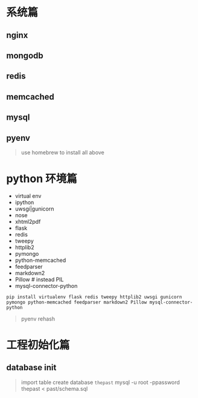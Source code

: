 # 系统篇
## nginx
## mongodb
## redis
## memcached
## mysql
## pyenv

> use homebrew to install all above


# python 环境篇

- virtual env
- ipython
- uwsgi|gunicorn
- nose
- xhtml2pdf
- flask
- redis
- tweepy
- httplib2
- pymongo
- python-memcached
- feedparser
- markdown2
- Pillow # instead PIL
- mysql-connector-python

```
pip install virtualenv flask redis tweepy httplib2 uwsgi gunicorn pymongo python-memcached feedparser markdown2 Pillow mysql-connector-python
```
> pyenv rehash

# 工程初始化篇
## database init

> import table
> create database `thepast`
> mysql -u root -ppassword thepast < past/schema.sql